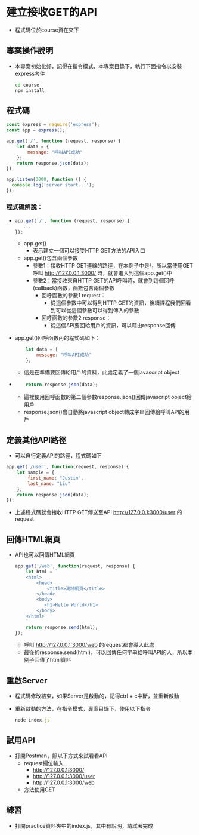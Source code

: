 # 建立接收GET的API

- 程式碼位於course資在夾下

## 專案操作說明

- 本專案初始化好，記得在指令模式，本專案目錄下，執行下面指令以安裝express套件

  ```bash
  cd course
  npm install
  ```

## 程式碼

```javascript
const express = require('express');
const app = express();

app.get('/', function (request, response) {
    let data = {
        message: "呼叫API成功"
    };
    return response.json(data);
});

app.listen(3000, function () {
  console.log('server start...');
});
```

### 程式碼解說：

- ```javascript
  app.get('/', function (request, response) {
     ...
  });
  ```

  - app.get()
    - 表示建立一個可以接受HTTP GET方法的API入口
  - app.get()包含兩個參數
    - 參數1：接收HTTP GET連線的路徑，在本例子中是/，所以當使用GET呼叫 http://127.0.0.1:3000/ 時，就會進入到這個app.get()中
    - 參數2：當接收來自HTTP GET的API呼叫時，就會到這個回呼(callback)函數，函數包含兩個參數
      - 回呼函數的參數1 request：
        - 從這個參數中可以得到HTTP GET的資訊，後續課程我們回看到可以從這個參數可以得到傳入的參數
      - 回呼函數的參數2 response：
        - 從這個API要回給用戶的資訊，可以藉由response回傳

- app.get()回呼函數內的程式碼如下：

  ```javascript
      let data = {
          message: "呼叫API成功"
      };
  ```

  - 這是在準備要回傳給用戶的資料，此處定義了一個javascript object

- ```javascript
      return response.json(data);
  ```

  - 這裡使用回呼函數的第二個參數response.json()回傳javascript object給用戶
  - response.json()會自動將javascript object轉成字串回傳給呼叫API的用戶

## 定義其他API路徑

- 可以自行定義API的路徑，程式碼如下

```javascript
app.get('/user', function(request, response) {
    let sample = {
        first_name: "Justin",
        last_name: "Liu"
    };
    return response.json(data);
});
```

- 上述程式碼就會接收HTTP GET傳送至API http://127.0.0.1:3000/user 的request

## 回傳HTML網頁

- API也可以回傳HTML網頁

  ```javascript
  app.get('/web', function(request, response) {
      let html = `
      <html>
          <head>
              <title>測試網頁</title>
          </head>
          <body>
             <h1>Hello World</h1>
          </body>
      </html>
      `
      return response.send(html);
  });
  ```

  - 呼叫 http://127.0.0.1:3000/web 的request都會導入此處
  - 最後的response.send(html)，可以回傳任何字串給呼叫API的人，所以本例子回傳了html資料

## 重啟Server

- 程式碼修改結束，如果Server是啟動的，記得ctrl + c中斷，並重新啟動

- 重新啟動的方法，在指令模式，專案目錄下，使用以下指令

  ```javascript
  node index.js
  ```

## 試用API

- 打開Postman，照以下方式來試看看API
  - request欄位輸入
    - http://127.0.0.1:3000/
    - http://127.0.0.1:3000/user
    - http://127.0.0.1:3000/web
  - 方法使用GET

## 練習

- 打開practice資料夾中的index.js，其中有說明，請試著完成